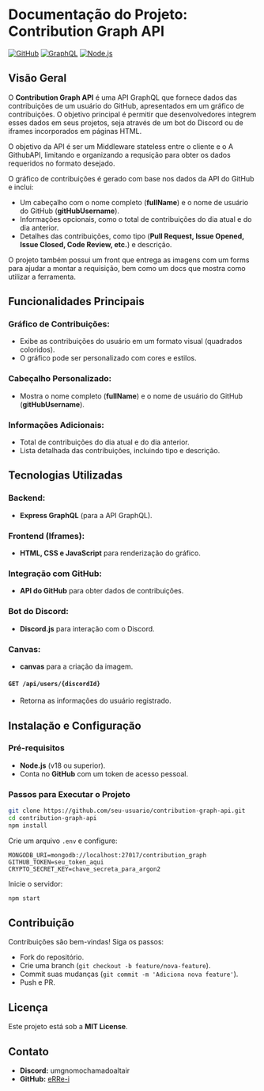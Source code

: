 # Documentação do Projeto: Contribution Graph API

[![GitHub](https://img.shields.io/badge/GitHub-API-blue?logo=github)](https://github.com)
[![GraphQL](https://img.shields.io/badge/GraphQL-Middleware-blue?logo=graphql)](https://graphql.org)
[![Node.js](https://img.shields.io/badge/Node.js-Server-green?logo=node.js)](https://nodejs.org)

## Visão Geral

O **Contribution Graph API** é uma API GraphQL que fornece dados das contribuições de um usuário do GitHub, apresentados em um gráfico de contribuições. O objetivo principal é permitir que desenvolvedores integrem esses dados em seus projetos, seja através de um bot do Discord ou de iframes incorporados em páginas HTML.

O objetivo da API é ser um Middleware stateless entre o cliente e o A GithubAPI, limitando e organizando a requsição para obter os dados requeridos no formato desejado.

O gráfico de contribuições é gerado com base nos dados da API do GitHub e inclui:

- Um cabeçalho com o nome completo (**fullName**) e o nome de usuário do GitHub (**gitHubUsername**).
- Informações opcionais, como o total de contribuições do dia atual e do dia anterior.
- Detalhes das contribuições, como tipo (**Pull Request, Issue Opened, Issue Closed, Code Review, etc.**) e descrição.

O projeto também possui um front que entrega as imagens com um forms para ajudar a montar a requisição, bem como um docs que mostra como utilizar a ferramenta.

## Funcionalidades Principais

### Gráfico de Contribuições:
- Exibe as contribuições do usuário em um formato visual (quadrados coloridos).
- O gráfico pode ser personalizado com cores e estilos.

### Cabeçalho Personalizado:
- Mostra o nome completo (**fullName**) e o nome de usuário do GitHub (**gitHubUsername**).

### Informações Adicionais:
- Total de contribuições do dia atual e do dia anterior.
- Lista detalhada das contribuições, incluindo tipo e descrição.

## Tecnologias Utilizadas

### Backend:
- **Express GraphQL** (para a API GraphQL).

### Frontend (Iframes):
- **HTML, CSS e JavaScript** para renderização do gráfico.

### Integração com GitHub:
- **API do GitHub** para obter dados de contribuições.

### Bot do Discord:
- **Discord.js** para interação com o Discord.

### Canvas:
- **canvas** para a criação da imagem.



#### `GET /api/users/{discordId}`
- Retorna as informações do usuário registrado.


## Instalação e Configuração

### Pré-requisitos
- **Node.js** (v18 ou superior).
- Conta no **GitHub** com um token de acesso pessoal.


### Passos para Executar o Projeto

```bash
git clone https://github.com/seu-usuario/contribution-graph-api.git
cd contribution-graph-api
npm install
```

Crie um arquivo `.env` e configure:
```plaintext
MONGODB_URI=mongodb://localhost:27017/contribution_graph
GITHUB_TOKEN=seu_token_aqui
CRYPTO_SECRET_KEY=chave_secreta_para_argon2
```

Inicie o servidor:
```bash
npm start
```

## Contribuição
Contribuições são bem-vindas! Siga os passos:
- Fork do repositório.
- Crie uma branch (`git checkout -b feature/nova-feature`).
- Commit suas mudanças (`git commit -m 'Adiciona nova feature'`).
- Push e PR.

## Licença
Este projeto está sob a **MIT License**.

## Contato
- **Discord:** umgnomochamadoaltair
- **GitHub:** [eRRe-i](https://github.com/eRRe-i)





